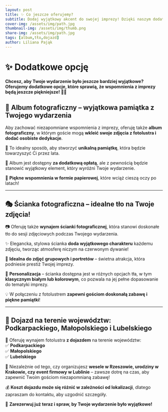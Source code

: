 ```yaml
---
layout: post
title: ✨ Co jeszcze oferujemy?  
subtitle: Dodaj wyjątkowy akcent do swojej imprezy! Dzięki naszym dodatkowym opcjom Twoi goście zyskają jeszcze więcej radości, a Ty niezapomniane pamiątki na lata. 📸🎊  
cover-img: /assets/img/path.jpg
thumbnail-img: /assets/img/thumb.png
share-img: /assets/img/path.jpg
tags: [album,tło,dojazd]
author: Liliana Pająk
---
```


# ✨ Dodatkowe opcję  

**Chcesz, aby Twoje wydarzenie było jeszcze bardziej wyjątkowe? Oferujemy dodatkowe opcje, które sprawią, że wspomnienia z imprezy będą jeszcze piękniejsze! 📸🎉**

## 📖 Album fotograficzny – wyjątkowa pamiątka z Twojego wydarzenia  

Aby zachować niezapomniane wspomnienia z imprezy, oferuję także **album fotograficzny**, w którym goście mogą **wkleić swoje zdjęcia z fotolustra i dodać osobiste dedykacje**.  

📸 To idealny sposób, aby stworzyć **unikalną pamiątkę**, która będzie towarzyszyć Ci przez lata.  

💎 Album jest dostępny **za dodatkową opłatą**, ale z pewnością będzie stanowić wyjątkowy element, który wyróżni Twoje wydarzenie.  

📜 **Piękne wspomnienia w formie papierowej**, które wciąż cieszą oczy po latach!  

---

## 🎭 Ścianka fotograficzna – idealne tło na Twoje zdjęcia!  

📷 Oferuję także **wynajem ścianki fotograficznej**, która stanowi doskonałe tło do sesji zdjęciowych podczas Twojego wydarzenia.  

✨ Elegancka, stylowa ścianka **doda wyjątkowego charakteru** każdemu zdjęciu, tworząc atmosferę niczym na czerwonym dywanie!  

👥 **Idealna do zdjęć grupowych i portretów** – świetna atrakcja, która podniesie prestiż Twojej imprezy.  

🎨 **Personalizacja** – ścianka dostępna jest w różnych opcjach tła, w tym **klasycznym białym lub kolorowym**, co pozwala na jej pełne dopasowanie do tematyki imprezy.  

💡 W połączeniu z fotolustrem **zapewni gościom doskonałą zabawę i piękne pamiątki**!  

---

## 🚗 Dojazd na terenie województw: Podkarpackiego, Małopolskiego i Lubelskiego  

📍 Oferuję wynajem fotolustra **z dojazdem** na terenie województw:  
✅ **Podkarpackiego**  
✅ **Małopolskiego**  
✅ **Lubelskiego**  

🎊 Niezależnie od tego, czy organizujesz **wesele w Rzeszowie, urodziny w Krakowie, czy event firmowy w Lublinie** – zawsze dotrę na czas, aby zapewnić Twoim gościom niezapomnianą zabawę!  

💰 **Koszt dojazdu może się różnić w zależności od lokalizacji**, dlatego zapraszam do kontaktu, aby uzgodnić szczegóły.  

📩 **Zarezerwuj już teraz i spraw, by Twoje wydarzenie było wyjątkowe!**  
